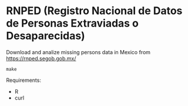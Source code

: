 # RNPED (Registro Nacional de Datos de Personas Extraviadas o Desaparecidas)

Download and analize missing persons data in Mexico from https://rnped.segob.gob.mx/

```
make
```

Requirements:

* R
* curl
